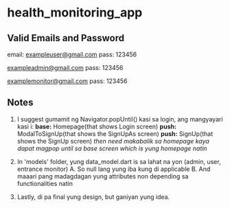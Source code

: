# health_monitoring_app

## Valid Emails and Password

email: exampleuser@gmail.com
pass: 123456

exampleadmin@gmail.com
pass: 123456

examplemonitor@gmail.com
pass: 123456

## Notes
1. I suggest gumamit ng Navigator.popUntil() kasi sa login, ang mangyayari kasi i:
        **base:** Homepage(that shows Login screen)
        **push:** ModalToSignUp(that shows the SignUpAs screen)
        **push:** SignUp(that shows the SignUp screen)
        *then need makabalik sa homepage kaya dapat magpop until sa base screen which is yung homepage natin*

2. In 'models' folder, yung data_model.dart is sa lahat na yon (admin, user, entrance monitor)
    A. So null lang yung iba kung di applicable
    B. And maaari pang madagdagan yung attributes non depending sa functionalities natin

3. Lastly, di pa final yung design, but ganiyan yung idea.